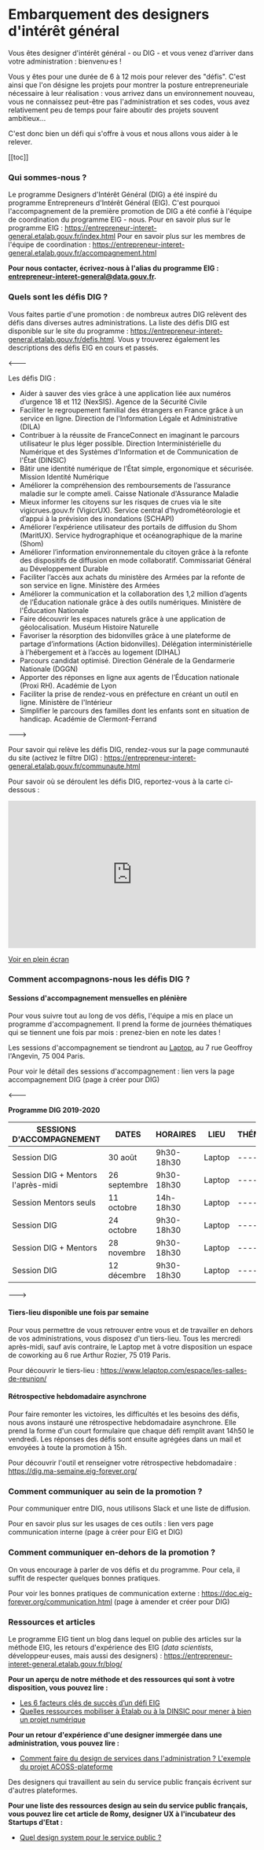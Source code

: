 # Embarquement des designers d'intérêt général 

Vous êtes designer d'intérêt général - ou DIG - et vous venez d’arriver dans votre administration : bienvenu·es !

Vous y êtes pour une durée de 6 à 12 mois pour relever des "défis". C'est ainsi que l'on désigne les projets pour montrer la posture entrepreneuriale nécessaire à leur réalisation : vous arrivez dans un environnement nouveau, vous ne connaissez peut-être pas l'administration et ses codes, vous avez relativement peu de temps pour faire aboutir des projets souvent ambitieux...

C'est donc bien un défi qui s'offre à vous et nous allons vous aider à le relever.


[[toc]]


### Qui sommes-nous ?

Le programme Designers d'Intérêt Général (DIG) a été inspiré du programme Entrepreneurs d'Intérêt Général (EIG). C'est pourquoi l'accompagnement de la première promotion de DIG a été confié à l'équipe de coordination du programme EIG - nous. 
Pour en savoir plus sur le programme EIG : https://entrepreneur-interet-general.etalab.gouv.fr/index.html
Pour en savoir plus sur les membres de l'équipe de coordination : https://entrepreneur-interet-general.etalab.gouv.fr/accompagnement.html

**Pour nous contacter, écrivez-nous à l'alias du programme EIG : <entrepreneur-interet-general@data.gouv.fr>.**

### Quels sont les défis DIG ? 

Vous faites partie d'une promotion : de nombreux autres DIG relèvent des défis dans diverses autres administrations. 
La liste des défis DIG est disponible sur le site du programme : https://entrepreneur-interet-general.etalab.gouv.fr/defis.html.
Vous y trouverez également les descriptions des défis EIG en cours et passés.

<---

Les défis DIG : 
* Aider à sauver des vies grâce à une application liée aux numéros d’urgence 18 et 112 (NexSIS). Agence de la Sécurité Civile 
* Faciliter le regroupement familial des étrangers en France grâce à un service en ligne. Direction de l'Information Légale et Administrative (DILA)
* Contribuer à la réussite de FranceConnect en imaginant le parcours utilisateur le plus léger possible. Direction Interministérielle du Numérique et des Systèmes d'Information et de Communication de l'État (DINSIC)
* Bâtir une identité numérique de l’État simple, ergonomique et sécurisée. Mission Identité Numérique 
* Améliorer la compréhension des remboursements de l’assurance maladie sur le compte ameli. Caisse Nationale d'Assurance Maladie
* Mieux informer les citoyens sur les risques de crues via le site vigicrues.gouv.fr (VigicrUX). Service central d’hydrométéorologie et d’appui à la prévision des inondations (SCHAPI)
* Améliorer l’expérience utilisateur des portails de diffusion du Shom (MaritUX).	Service hydrographique et océanographique de la marine (Shom)
* Améliorer l’information environnementale du citoyen grâce à la refonte des dispositifs de diffusion en mode collaboratif. Commissariat Général au Développement Durable
* Faciliter l’accès aux achats du ministère des Armées par la refonte de son service en ligne.	Ministère des Armées
* Améliorer la communication et la collaboration des 1,2 million d’agents de l’Éducation nationale grâce à des outils numériques.	Ministère de l'Éducation Nationale
* Faire découvrir les espaces naturels grâce à une application de géolocalisation.	Muséum Histoire Naturelle
* Favoriser la résorption des bidonvilles grâce à une plateforme de partage d’informations (Action bidonvilles). Délégation interministérielle à l’hébergement et à l’accès au logement (DIHAL)
* Parcours candidat optimisé.	Direction Générale de la Gendarmerie Nationale (DGGN)
* Apporter des réponses en ligne aux agents de l’Éducation nationale (Proxi RH). Académie de Lyon
* Faciliter la prise de rendez-vous en préfecture en créant un outil en ligne. Ministère de l'Intérieur
* Simplifier le parcours des familles dont les enfants sont en situation de handicap. Académie de Clermont-Ferrand

--->

Pour savoir qui relève les défis DIG, rendez-vous sur la page communauté du site (activez le filtre DIG) : https://entrepreneur-interet-general.etalab.gouv.fr/communaute.html

Pour savoir où se déroulent les défis DIG, reportez-vous à la carte ci-dessous : 
<iframe width="100%" height="300px" frameborder="0" allowfullscreen src="https://umap.openstreetmap.fr/fr/map/localisation-defis-dig_345355?scaleControl=false&miniMap=false&scrollWheelZoom=false&zoomControl=true&allowEdit=false&moreControl=false&searchControl=null&tilelayersControl=null&embedControl=null&datalayersControl=true&onLoadPanel=undefined&captionBar=false"></iframe><p><a href="http://umap.openstreetmap.fr/fr/map/localisation-defis-dig_345355">Voir en plein écran</a></p>


### Comment accompagnons-nous les défis DIG ? 

#### Sessions d'accompagnement mensuelles en plénière

Pour vous suivre tout au long de vos défis, l'équipe a mis en place un programme d'accompagnement.
Il prend la forme de journées thématiques qui se tiennent une fois par mois : prenez-bien en note les dates !

Les sessions d'accompagnement se tiendront au [Laptop](https://www.lelaptop.com/), au 7 rue Geoffroy l'Angevin, 75 004 Paris.

Pour voir le détail des sessions d'accompagnement : lien vers la page accompagnement DIG (page à créer pour DIG)

<---

**Programme DIG 2019-2020**

| SESSIONS D'ACCOMPAGNEMENT | DATES | HORAIRES | LIEU | THÉMATIQUE | OBJECTIFS 
| -------- | -------- | ------- | ------- | ------ | ----- |
| Session DIG | 30 août | 9h30-18h30 | Laptop | ------ | ----- |
| Session DIG + Mentors l'après-midi | 26 septembre | 9h30-18h30 | Laptop | ------ | ----- |
| Session Mentors seuls | 11 octobre | 14h-18h30 | Laptop | ------ | ----- |
| Session DIG | 24 octobre | 9h30-18h30 | Laptop | ------ | ----- |
| Session DIG + Mentors | 28 novembre | 9h30-18h30 | Laptop | ------ | ----- |
| Session DIG | 12 décembre | 9h30-18h30 | Laptop | ------ | ----- |

--->

#### Tiers-lieu disponible une fois par semaine

Pour vous permettre de vous retrouver entre vous et de travailler en dehors de vos administrations, vous disposez d'un tiers-lieu.
Tous les mercredi après-midi, sauf avis contraire, le Laptop met à votre disposition un espace de coworking au 6 rue Arthur Rozier, 75 019 Paris.  

Pour découvrir le tiers-lieu : https://www.lelaptop.com/espace/les-salles-de-reunion/

#### Rétrospective hebdomadaire asynchrone

Pour faire remonter les victoires, les difficultés et les besoins des défis, nous avons instauré une rétrospective hebdomadaire asynchrone. 
Elle prend la forme d'un court formulaire que chaque défi remplit avant 14h50 le vendredi. Les réponses des défis sont ensuite agrégées dans un mail et envoyées à toute la promotion à 15h.

Pour découvrir l'outil et renseigner votre rétrospective hebdomadaire : https://dig.ma-semaine.eig-forever.org/

### Comment communiquer au sein de la promotion ?

Pour communiquer entre DIG, nous utilisons Slack et une liste de diffusion.

Pour en savoir plus sur les usages de ces outils : lien vers page communication interne (page à créer pour EIG et DIG)

### Comment communiquer en-dehors de la promotion ?

On vous encourage à parler de vos défis et du programme. Pour cela, il suffit de respecter quelques bonnes pratiques. 

Pour voir les bonnes pratiques de communication externe : https://doc.eig-forever.org/communication.html (page à amender et créer pour DIG)

### Ressources et articles

Le programme EIG tient un blog dans lequel on publie des articles sur la méthode EIG, les retours d'expérience des EIG (_data scientists_, développeur·euses, mais aussi des designers) : https://entrepreneur-interet-general.etalab.gouv.fr/blog/

**Pour un aperçu de notre méthode et des ressources qui sont à votre disposition, vous pouvez lire :**
- [Les 6 facteurs clés de succès d’un défi EIG](https://entrepreneur-interet-general.etalab.gouv.fr/blog/2018/05/23/6-facteurs-de-reussite-defi-eig.html)
- [Quelles ressources mobiliser à Etalab ou à la DINSIC pour mener à bien un projet numérique](https://entrepreneur-interet-general.etalab.gouv.fr/blog/2019/03/12/bootcamp-eig3.html)

**Pour un retour d'expérience d'une designer immergée dans une administration, vous pouvez lire :**
- [Comment faire du design de services dans l'administration ? L'exemple du projet ACOSS-plateforme](https://entrepreneur-interet-general.etalab.gouv.fr/blog/2019/07/03/le-design-de-services-dans-une-administration.html)

Des designers qui travaillent au sein du service public français écrivent sur d'autres plateformes.

**Pour une liste des ressources design au sein du service public français, vous pouvez lire cet article de Romy, designer UX à l'incubateur des Startups d'Etat :**
- [Quel design system pour le service public ?](https://blog.octo.com/quel-design-system-pour-le-service-public/)

